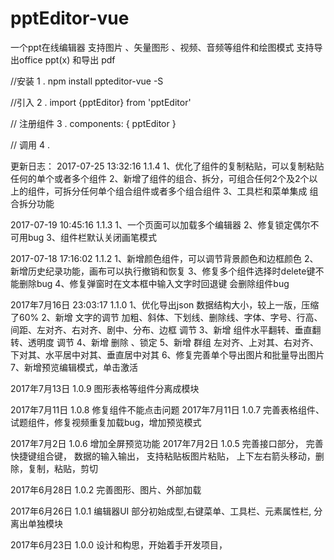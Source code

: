 # pptEditor-vue
一个ppt在线编辑器
支持图片 、矢量图形 、视频、音频等组件和绘图模式
支持导出office ppt(x) 和导出 pdf 

//安装
1 . npm install ppteditor-vue -S 

//引入
2 . import {pptEditor} from 'pptEditor'

// 注册组件
3 . components: { pptEditor }

// 调用
4 . <pptEditor width="833" height="500"></pptEditor>


更新日志：
2017-07-25 13:32:16 1.1.4
1、优化了组件的复制粘贴，可以复制粘贴任何的单个或者多个组件
2、新增了组件的组合、拆分，可组合任何2个及2个以上的组件，可拆分任何单个组合组件或者多个组合组件
3、工具栏和菜单集成 组合拆分功能

2017-07-19 10:45:16 1.1.3
1、一个页面可以加载多个编辑器
2、修复锁定偶尔不可用bug
3、组件栏默认关闭画笔模式

2017-07-18 17:16:02 1.1.2
1、新增颜色组件，可以调节背景颜色和边框颜色
2、新增历史纪录功能，画布可以执行撤销和恢复
3、修复多个组件选择时delete键不能删除bug
4、修复弹窗时在文本框中输入文字时回退键 会删除组件bug

2017年7月16日 23:03:17 1.1.0
1、优化导出json 数据结构大小，较上一版，压缩了60%
2、新增 文字的调节 加粗、斜体、下划线、删除线、字体、字号、行高、间距、左对齐、右对齐、剧中、分布、边框 调节
3、新增 组件水平翻转、垂直翻转、透明度 调节
4、新增 删除 、锁定
5、新增 群组 左对齐、上对其、右对齐、下对其、水平居中对其、垂直居中对其
6、修复完善单个导出图片和批量导出图片
7、新增预览编辑模式，单击激活

2017年7月13日 1.0.9
图形表格等组件分离成模块

2017年7月11日 1.0.8
修复组件不能点击问题
2017年7月11日 1.0.7
完善表格组件、试题组件，修复视频重复加载bug，增加预览模式

2017年7月2日 1.0.6
增加全屏预览功能
2017年7月2日 1.0.5
完善接口部分，
完善快捷键组合键，
数据的输入输出，
支持粘贴板图片粘贴，
上下左右箭头移动，删除，复制，粘贴，剪切

2017年6月28日 1.0.2
完善图形、图片、外部加载

2017年6月26日 1.0.1
编辑器UI 部分初始成型,右键菜单、工具栏、元素属性栏, 分离出单独模块

2017年6月23日  1.0.0
设计和构思，开始着手开发项目，